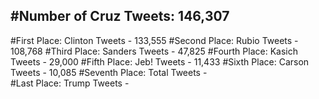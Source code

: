 #Number of Cruz Tweets: 146,307
---
#First Place: Clinton Tweets - 133,555
#Second Place: Rubio Tweets - 108,768
#Third Place: Sanders Tweets - 47,825
#Fourth Place: Kasich Tweets - 29,000
#Fifth Place: Jeb! Tweets - 11,433
#Sixth Place: Carson Tweets - 10,085
#Seventh Place: Total Tweets -  
#Last Place: Trump Tweets - 
